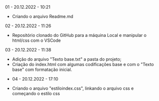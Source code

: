 01 - 20.12.2022 - 10:21
-   Criando o arquivo Readme.md

02 - 20.12.2022 - 11:26
-   Repositório clonado do GitHub para a máquina Local e manipular o html/css com o VSCode

03 - 20.12.2022 - 11:38
-   Adição do arquivo "Texto base.txt" a pasta do projeto;
-   Criação do index.html com algumas codificações base e com o "Texto base" com formatação inicial.

* 04 - 20.12.2022 - 17:10
-   Criando o arquivo "estiloindex.css", linkando o arquivo css e começando o estilo css